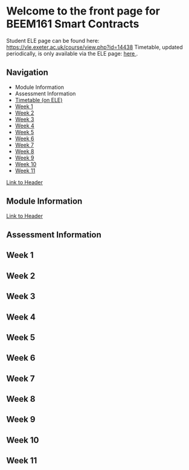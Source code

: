 # Welcome to the front page for BEEM161 Smart Contracts

Student ELE page can be found here: https://vle.exeter.ac.uk/course/view.php?id=14438 
Timetable, updated periodically, is only available via the ELE page: <a href="https://vle.exeter.ac.uk/course/view.php?id=14438"> here </a>.


## Navigation
- Module Information
- Assessment Information
-  <a href="https://vle.exeter.ac.uk/course/view.php?id=14438"> Timetable (on ELE) </a> 
- [Week 1](#week-1)
- [Week 2](#week-2)
- [Week 3](#week-3)
- [Week 4](#week-4)
- [Week 5](#week-5)
- [Week 6](#week-6)
- [Week 7](#week-7)
- [Week 8](#week-8)
- [Week 9](#week-9)
- [Week 10](#week-10)
- [Week 11](#week-11)





[Link to Header](#week-1)




## Module Information
<a href="https://github.com/ca-carr/smart_contracts/blob/main/module_information.md">Link to Header</a>

## Assessment Information

## Week 1

## Week 2

## Week 3

## Week 4

## Week 5

## Week 6

## Week 7

## Week 8

## Week 9 

## Week 10 

## Week 11


